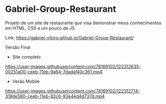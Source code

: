 # Gabriel-Group-Restaurant
Projeto de um site de restaurante que visa demonstrar meus conhecimentos em HTML, CSS e um pouco de JS

Link: https://gabriel-vitors.github.io/Gabriel-Group-Restaurant/

Versão Final
- Site completo



https://user-images.githubusercontent.com/78169102/122312635-00251a00-ceeb-11eb-9a64-7dadaf40c361.mp4




- Verão Mobile



https://user-images.githubusercontent.com/78169102/122312714-319de580-ceeb-11eb-82c6-93e4ed4d737d.mp4





